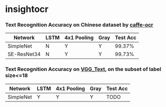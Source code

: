 # insightocr





### Text Recognition Accuracy on Chinese dataset by [caffe-ocr](https://github.com/senlinuc/caffe_ocr)

| Network   | LSTM | 4x1 Pooling | Gray | Test Acc |
| --------- | ---- | ----------- | ---- | -------- |
| SimpleNet | N    | Y           | Y    | 99.37%   |
| SE-ResNet34 | N    | Y           | Y    | 99.73%   |


### Text Recognition Accuracy on [VGG_Text](http://www.robots.ox.ac.uk/~vgg/data/text/), on the subset of label size<=18

| Network   | LSTM | 4x1 Pooling | Gray | Test Acc |
| --------- | ---- | ----------- | ---- | -------- |
| SimpleNet | Y    | Y           | Y    | TODO  |
